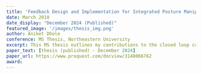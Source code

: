 ```yaml
---
title: 'Feedback Design and Implementation for Integrated Posture Manipulation and Thrust Vectoring'
date: March 2018
date_display: "December 2024 (Published)"
featured_image: '/images/thesis_img.png'
author: Aniket Dhole
conference: MS Thesis, Northeastern University
excerpt: This MS thesis outlines my contributions to the closed loop control and system integration of two robotic platforms- 1) Aerobat, a flapping wing robot stabilized by air jets, and 2) Harpy, a bipedal robot equipped with dual thrusters. Both systems share a common theme of the integration of posture manipulation and thrust vectoring to achieve stability and controlled movement. For Aerobat, I developed the software and control architecture that enabled its first untethered flights. The control system combines flapping wing dynamics with multiple air jet stabilization to maintain roll, pitch and yaw stability. These results were published in the IEEE/RSJ International Conference on Intelligent Robots and Systems (IROS). For Harpy, I implemented a closed-loop control framework that incorporates active thruster assisted frontal dynamics stabilization . My work led to preliminary untethered dynamic walking. This approach demonstrates how thrust assisted stability can enhance locomotion in legged robots which has not been explored before.
paper_text: [thesis (published) - December 2024]
paper_url: https://www.proquest.com/docview/3148066762
award: 
---
```

